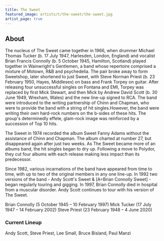 ```yaml
---
title: The Sweet
featured_image: artists/t/the-sweet/the-sweet.jpg
artist_page: true
---
```

## About

The nucleus of The Sweet came together in 1966, when drummer Michael Thomas Tucker (b. 17 July 1947, Harlesden, London, England) and vocalist Brian Francis Connolly (b. 5 October 1945, Hamilton, Scotland) played together in Wainwright's Gentlemen, a band whose repertoire comprised a mixture of Motown, R&B and psychedelia. The pair broke away to form Sweetshop, later shortened to just Sweet, with Steve Norman Priest (b. 23 February 1950, Hayes, Middlesex) on bass and Frank Torpey on guitar. After releasing four unsuccessful singles on Fontana and EMI, Torpey was replaced by first Mick Stewart, and then Mick by Andrew David Scott (b. 30 June 1949, Wrexham, Wales) and the new line-up signed to RCA. The band were introduced to the writing partnership of Chinn and Chapman, who were to provide the band with a string of hit singles.However, the band were writing their own hard-rock numbers on the b-sides of these hits. The group's determinedly effete, glam-rock image was reinforced by a succession of Top 10 hits.

The Sweet in 1974 recorded the album Sweet Fanny Adams without the assistance of Chinn and Chapman. The album charted at number 27, but disappeared again after just two weeks. As The Sweet became more of an albums band, the hit singles began to dry up. Following a move to Polydor, they cut four albums with each release making less impact than its predecessor.

Since 1982, various incarnations of the band have appeared from time to time, with up to two of the original members in any one line-up. In 1992 two versions of the band - Andy Scott's Sweet & [A=Brian Connolly Sweet] - began regularly touring and gigging. In 1997, Brian Connolly died in hospital from a muscular disorder. Andy Scott continues to tour with his version of The Sweet.

Brian Connolly (5 October 1945 – 10 February 1997)
Mick Tucker (17 July 1947 – 14 February 2002)
Steve Priest (23 February 1948 – 4 June 2020)

### Current Lineup

Andy Scott, Steve Priest, Lee Small, Bruce Bisland, Paul Manzi

